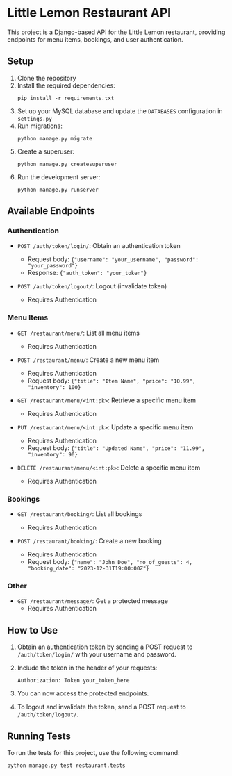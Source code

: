 # Little Lemon Restaurant API

This project is a Django-based API for the Little Lemon restaurant, providing endpoints for menu items, bookings, and user authentication.

## Setup

1. Clone the repository
2. Install the required dependencies:
   ```
   pip install -r requirements.txt
   ```
3. Set up your MySQL database and update the `DATABASES` configuration in `settings.py`
4. Run migrations:
   ```
   python manage.py migrate
   ```
5. Create a superuser:
   ```
   python manage.py createsuperuser
   ```
6. Run the development server:
   ```
   python manage.py runserver
   ```

## Available Endpoints

### Authentication

- `POST /auth/token/login/`: Obtain an authentication token
  - Request body: `{"username": "your_username", "password": "your_password"}`
  - Response: `{"auth_token": "your_token"}`

- `POST /auth/token/logout/`: Logout (invalidate token)
  - Requires Authentication

### Menu Items

- `GET /restaurant/menu/`: List all menu items
  - Requires Authentication

- `POST /restaurant/menu/`: Create a new menu item
  - Requires Authentication
  - Request body: `{"title": "Item Name", "price": "10.99", "inventory": 100}`

- `GET /restaurant/menu/<int:pk>`: Retrieve a specific menu item
  - Requires Authentication

- `PUT /restaurant/menu/<int:pk>`: Update a specific menu item
  - Requires Authentication
  - Request body: `{"title": "Updated Name", "price": "11.99", "inventory": 90}`

- `DELETE /restaurant/menu/<int:pk>`: Delete a specific menu item
  - Requires Authentication

### Bookings

- `GET /restaurant/booking/`: List all bookings
  - Requires Authentication

- `POST /restaurant/booking/`: Create a new booking
  - Requires Authentication
  - Request body: `{"name": "John Doe", "no_of_guests": 4, "booking_date": "2023-12-31T19:00:00Z"}`

### Other

- `GET /restaurant/message/`: Get a protected message
  - Requires Authentication

## How to Use

1. Obtain an authentication token by sending a POST request to `/auth/token/login/` with your username and password.

2. Include the token in the header of your requests:
   ```
   Authorization: Token your_token_here
   ```

3. You can now access the protected endpoints.

4. To logout and invalidate the token, send a POST request to `/auth/token/logout/`.

## Running Tests

To run the tests for this project, use the following command:

`python manage.py test restaurant.tests`
